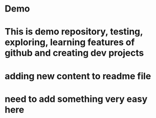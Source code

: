 # Demo

# This is demo repository, testing, exploring, learning features of github and creating dev projects
# adding new content to readme file
# 
#
# need to add something very easy here



